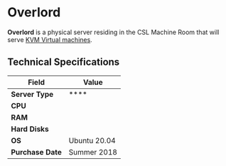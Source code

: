 # Overlord

**Overlord** is a physical server residing in the CSL Machine Room that will serve [KVM Virtual machines](../../technologies/virtualization-stack/).

## Technical Specifications

| **Field**         | Value        |
| ----------------- | ------------ |
| **Server Type**   | \*\*\*\*     |
| **CPU**           |              |
| **RAM**           |              |
| **Hard Disks**    |              |
| **OS**            | Ubuntu 20.04 |
| **Purchase Date** | Summer 2018  |
